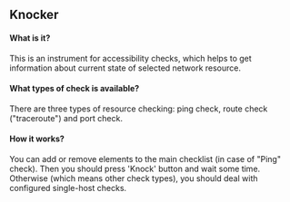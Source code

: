 ## Knocker

#### What is it?
This is an instrument for accessibility checks, which helps to get information about current state of selected network resource.

#### What types of check is available?
There are three types of resource checking: ping check, route check ("traceroute") and port check.

#### How it works?
You can add or remove elements to the main checklist (in case of "Ping" check). Then you should press 'Knock' button and wait some time. Otherwise (which means other check types), you should deal with configured single-host checks.
